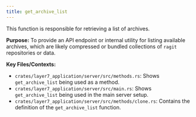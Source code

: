 ```yaml
---
title: get_archive_list
---
```


This function is responsible for retrieving a list of archives.

**Purpose:** To provide an API endpoint or internal utility for listing available archives, which are likely compressed or bundled collections of `ragit` repositories or data.

**Key Files/Contexts:**
- `crates/layer7_application/server/src/methods.rs`: Shows `get_archive_list` being used as a method.
- `crates/layer7_application/server/src/main.rs`: Shows `get_archive_list` being used in the main server setup.
- `crates/layer7_application/server/src/methods/clone.rs`: Contains the definition of the `get_archive_list` function.
